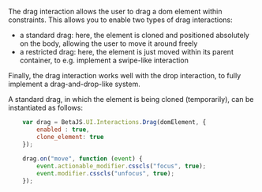 The drag interaction allows the user to drag a dom element within constraints. This allows you to enable two types of drag interactions:
- a standard drag: here, the element is cloned and positioned absolutely on the body, allowing the user to move it around freely
- a restricted drag: here, the element is just moved within its parent container, to e.g. implement a swipe-like interaction

Finally, the drag interaction works well with the drop interaction, to fully implement a drag-and-drop-like system.

A standard drag, in which the element is being cloned (temporarily), can be instantiated as follows:

```javascript
	var drag = BetaJS.UI.Interactions.Drag(domElement, {
        enabled : true,
        clone_element: true
    });
    
    drag.on("move", function (event) {
    	event.actionable_modifier.csscls("focus", true);
    	event.modifier.csscls("unfocus", true);
    });
```